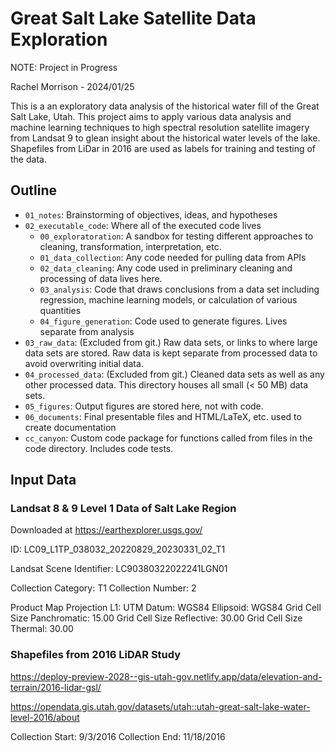 # Great Salt Lake Satellite Data Exploration

NOTE: Project in Progress

Rachel Morrison - 2024/01/25

This is a an exploratory data analysis of the historical water fill of the Great Salt Lake, Utah. This project aims to apply various data analysis and machine learning techniques to high spectral resolution satellite imagery from Landsat 9 to glean insight about the historical water levels of the lake. Shapefiles from LiDar in 2016 are used as labels for training and testing of the data.

## Outline

* `01_notes`: Brainstorming of objectives, ideas, and hypotheses
* `02_executable_code`: Where all of the executed code lives
    * `00_exploratoration`: A sandbox for testing different approaches to cleaning, transformation, interpretation, etc.
    * `01_data_collection`: Any code needed for pulling data from APIs
    * `02_data_cleaning`: Any code used in preliminary cleaning and processing of data lives here.
    * `03_analysis`: Code that draws conclusions from a data set including regression, machine learning models, or calculation of various quantities
    * `04_figure_generation`: Code used to generate figures. Lives separate from analysis
* `03_raw_data`: (Excluded from git.) Raw data sets, or links to where large data sets are stored. Raw data is kept separate from processed data to avoid overwriting initial data.
* `04_processed_data`: (Excluded from git.) Cleaned data sets as well as any other processed data. This directory houses all small (< 50 MB) data sets.
* `05_figures`: Output figures are stored here, not with code.
* `06_documents`: Final presentable files and HTML/LaTeX, etc. used to create documentation
* `cc_canyon`: Custom code package for functions called from files in the code directory. Includes code tests.

## Input Data

### Landsat 8 & 9 Level 1 Data of Salt Lake Region

Downloaded at https://earthexplorer.usgs.gov/

ID: LC09_L1TP_038032_20220829_20230331_02_T1

Landsat Scene Identifier: LC90380322022241LGN01

Collection Category:	T1
Collection Number:	2

Product Map Projection L1:	UTM
Datum:	WGS84
Ellipsoid:	WGS84
Grid Cell Size Panchromatic:	15.00
Grid Cell Size Reflective:	30.00
Grid Cell Size Thermal:	30.00

### Shapefiles from 2016 LiDAR Study

https://deploy-preview-2028--gis-utah-gov.netlify.app/data/elevation-and-terrain/2016-lidar-gsl/

https://opendata.gis.utah.gov/datasets/utah::utah-great-salt-lake-water-level-2016/about

Collection Start: 9/3/2016 
Collection End: 11/18/2016
